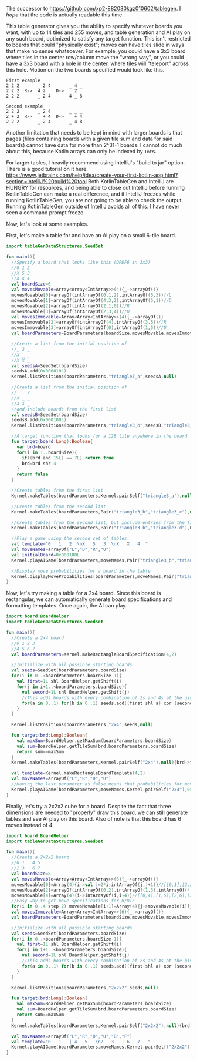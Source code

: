 The successor to https://github.com/xp2-882030kgz010602/tablegen.
I *hope* that the code is actually readable this time.

This table generator gives you the ability to specify whatever boards you want, with up to 14 tiles and 255 moves,
and table generation and AI play on any such board, optimized to satisfy any target function.
This isn't restricted to boards that could "physically exist";
moves can have tiles slide in ways that make no sense whatsoever.
For example, you could have a 3x3 board where tiles in the center row/column
move the "wrong way", or you could have a 3x3 board with a hole in the center,
where tiles will "teleport" across this hole.
Motion on the two boards specified would look like this.
```
First example
2 2 2       _ 2 4       _ 4 _
2 2 2  R->  4 2 _  D->  _ 2 _
2 2 2       _ 2 4       4 _ 8

Second example
2 2 2       _ 2 4       _ _ _
2 + 2  R->  _ + 4  D->  _ + 4
2 2 2       _ 2 4       _ 4 8
```
Another limitation that needs to be kept in mind with larger boards is that
pages (files containing boards with a given tile sum and data for said boards)
cannot have data for more than 2^31-1 boards. I cannot do much about this,
because Kotlin arrays can only be indexed by `Int`s.

For larger tables, I heavily recommend using IntelliJ's "build to jar" option.
There is a good tutorial on it here. https://www.jetbrains.com/help/idea/create-your-first-kotlin-app.html?section=IntelliJ%20build%20tool
Both KotlinTableGen and IntelliJ are HUNGRY for resources, and being able to
close out IntelliJ before running KotlinTableGen can make a real difference,
and if IntelliJ freezes while running KotlinTableGen, you are not going to be able to check the output.
Running KotlinTableGen outside of IntelliJ avoids all of this. I have never seen a command prompt freeze.

Now, let's look at some examples.

First, let's make a table for and have an AI play on a small 6-tile board.
```kotlin
import tableGenDataStructures.SeedSet

fun main(){
  //Specify a board that looks like this (DPDF6 in 3x3)
  //0 1 2
  //X 5 3
  //X X 4
  val boardSize=6
  val movesMovable=Array<Array<IntArray>>(4){_->arrayOf()}
  movesMovable[0]=arrayOf(intArrayOf(0,1,2),intArrayOf(5,3))//L
  movesMovable[1]=arrayOf(intArrayOf(4,3,2),intArrayOf(5,1))//D
  movesMovable[2]=arrayOf(intArrayOf(2,1,0))//R
  movesMovable[3]=arrayOf(intArrayOf(2,3,4))//U
  val movesImmovable=Array<Array<IntArray>>(4){_->arrayOf()}
  movesImmovable[2]=arrayOf(intArrayOf(4),intArrayOf(3,5))//R
  movesImmovable[3]=arrayOf(intArrayOf(0),intArrayOf(1,5))//U
  val boardParameters=BoardParameters(boardSize,movesMovable,movesImmovable)

  //Create a list from the initial position of
  //_ 2 _
  //X _ _
  //X X _
  val seedsA=SeedSet(boardSize)
  seedsA.add(0x000010L)
  Kernel.listPositions(boardParameters,"triangle3_a",seedsA,null)

  //Create a list from the initial position of
  //_ _ 2
  //X _ _
  //X X _
  //and include boards from the first list
  val seedsB=SeedSet(boardSize)
  seedsB.add(0x000100L)
  Kernel.listPositions(boardParameters,"triangle3_b",seedsB,"triangle3_a")

  //A target function that looks for a 128 tile anywhere in the board
  fun target(board:Long):Boolean{
    var brd=board
    for(i in 1..boardSize){
      if((brd and 15L) == 7L) return true
      brd=brd shr 4
    }
    return false
  }

  //Create tables from the first list
  Kernel.makeTables(boardParameters,Kernel.pairSelf("triangle3_a"),null){brd->target(brd)}

  //Create tables from the second list
  Kernel.makeTables(boardParameters,Pair("triangle3_b","triangle3_c"),null){brd->target(brd)}

  //Create tables from the second list, but include entries from the first table whenever possible, saving computing time
  Kernel.makeTables(boardParameters,Pair("triangle3_b","triangle3_d"),Pair("triangle3_b","triangle3_c")){brd->target(brd)}

  //Play a game using the second set of tables
  val template="0   1   2  \nX   5   3  \nX   X   4  "
  val moveNames=arrayOf("L","D","R","U")
  val initialBoard=0x000100L
  Kernel.playAIGame(boardParameters,moveNames,Pair("triangle3_b","triangle3_d"),initialBoard,template,true)

  //Display move probabilities for a board in the table
  Kernel.displayMoveProbabilities(boardParameters,moveNames,Pair("triangle3_b","triangle3_d"),0x622101L)
}
```
Now, let's try making a table for a 2x4 board. Since this board is rectangular,
we can automatically generate board specifications and formatting templates.
Once again, the AI can play.
```kotlin
import board.BoardHelper
import tableGenDataStructures.SeedSet

fun main(){
  //Create a 2x4 board
  //0 1 2 3
  //4 5 6 7
  val boardParameters=Kernel.makeRectangleBoardSpecification(4,2)

  //Initialize with all possible starting boards
  val seeds=SeedSet(boardParameters.boardSize)
  for(i in 0..<boardParameters.boardSize-1){
    val first=1L shl BoardHelper.getShift(i)
    for(j in i+1..<boardParameters.boardSize){
      val second=1L shl BoardHelper.getShift(j)
      //This adds boards with every combination of 2s and 4s at the given indices
      for(a in 0..1) for(b in 0..1) seeds.add((first shl a) xor (second shl b))
    }
  }

  Kernel.listPositions(boardParameters,"2x4",seeds,null)

  fun target(brd:Long):Boolean{
    val maxSum=BoardHelper.getMaxSum(boardParameters.boardSize)
    val sum=BoardHelper.getTileSum(brd,boardParameters.boardSize)
    return sum==maxSum
  }
  Kernel.makeTables(boardParameters,Kernel.pairSelf("2x4"),null){brd->target(brd)}

  val template=Kernel.makeRectangleBoardTemplate(4,2)
  val moveNames=arrayOf("L","R","D","U")
  //Having the last parameter as false means that probabilities for moves other than the optimal move aren't shown
  Kernel.playAIGame(boardParameters,moveNames,Kernel.pairSelf("2x4"),0x10000001L,template,false)
}
```
Finally, let's try a 2x2x2 cube for a board. Despite the fact that three dimensions are needed to "properly" draw this board,
we can still generate tables and see AI play on this board. Also of note is that this board has 6 moves instead of 4.
```kotlin
import board.BoardHelper
import tableGenDataStructures.SeedSet

fun main(){
  //Create a 2x2x2 board
  //0 1   4 5
  //2 3   6 7
  val boardSize=8
  val movesMovable=Array<Array<IntArray>>(6){_->arrayOf()}
  movesMovable[0]=Array(4){i->val j=2*i;intArrayOf(j,j+1)}//[[0,1],[2,3],[4,5],[6,7]] (L)
  movesMovable[2]=arrayOf(intArrayOf(0,2),intArrayOf(1,3),intArrayOf(4,5),intArrayOf(6,7))//U
  movesMovable[4]=Array(4){i->intArrayOf(i,i+4)}//[[0,4],[1,5],[2,6],[3,7]] (B)
  //Easy way to get move specifications for R/D/F
  for(i in 0..4 step 2) movesMovable[i+1]=Array(4){j->movesMovable[i][j].reversedArray()}
  val movesImmovable=Array<Array<IntArray>>(6){_->arrayOf()}
  val boardParameters=BoardParameters(boardSize,movesMovable,movesImmovable)

  //Initialize with all possible starting boards
  val seeds=SeedSet(boardParameters.boardSize)
  for(i in 0..<boardParameters.boardSize-1){
    val first=1L shl BoardHelper.getShift(i)
    for(j in i+1..<boardParameters.boardSize){
      val second=1L shl BoardHelper.getShift(j)
      //This adds boards with every combination of 2s and 4s at the given indices
      for(a in 0..1) for(b in 0..1) seeds.add((first shl a) xor (second shl b))
    }
  }

  Kernel.listPositions(boardParameters,"2x2x2",seeds,null)

  fun target(brd:Long):Boolean{
    val maxSum=BoardHelper.getMaxSum(boardParameters.boardSize)
    val sum=BoardHelper.getTileSum(brd,boardParameters.boardSize)
    return sum==maxSum
  }
  Kernel.makeTables(boardParameters,Kernel.pairSelf("2x2x2"),null){brd->target(brd)}

  val moveNames=arrayOf("L","R","D","U","B","F")
  val template="0   1   | 4   5   \n2   3   | 6   7   "
  Kernel.playAIGame(boardParameters,moveNames,Kernel.pairSelf("2x2x2"),0x10000001L,template,true)
}
```
